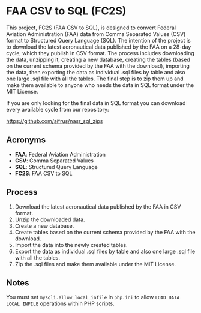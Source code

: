 # FAA CSV to SQL (FC2S)

This project, FC2S (FAA CSV to SQL), is designed to convert Federal Aviation Administration (FAA) data from Comma Separated Values (CSV) format to Structured Query Language (SQL). The intention of the project is to download the latest aeronautical data published by the FAA on a 28-day cycle, which they publish in CSV format. The process includes downloading the data, unzipping it, creating a new database, creating the tables (based on the current schema provided by the FAA with the download), importing the data, then exporting the data as individual .sql files by table and also one large .sql file with all the tables. The final step is to zip them up and make them available to anyone who needs the data in SQL format under the MIT License.

If you are only looking for the final data in SQL format you can download every available cycle from our repository:

https://github.com/aifrus/nasr_sql_zips

## Acronyms

- **FAA**: Federal Aviation Administration
- **CSV**: Comma Separated Values
- **SQL**: Structured Query Language
- **FC2S**: FAA CSV to SQL

## Process

1. Download the latest aeronautical data published by the FAA in CSV format.
2. Unzip the downloaded data.
3. Create a new database.
4. Create tables based on the current schema provided by the FAA with the download.
5. Import the data into the newly created tables.
6. Export the data as individual .sql files by table and also one large .sql file with all the tables.
7. Zip the .sql files and make them available under the MIT License.

## Notes

You must set `mysqli.allow_local_infile` in `php.ini` to allow `LOAD DATA LOCAL INFILE` operations within PHP scripts.
